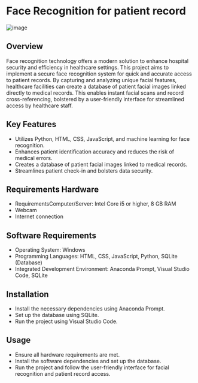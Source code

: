 # Face Recognition for patient record 
![image](https://github.com/VinodhiniD-04/Face-Recognition-for-Secure-and-Efficient-Patient-Record-Access/assets/135093669/0b815548-a5b4-48b4-a984-901e38cec630)

## Overview

Face recognition technology offers a modern solution to enhance hospital security and efficiency in healthcare settings. This project aims to implement a secure face recognition system for quick and accurate access to patient records. By capturing and analyzing unique facial features, healthcare facilities can create a database of patient facial images linked directly to medical records. This enables instant facial scans and record cross-referencing, bolstered by a user-friendly interface for streamlined access by healthcare staff.

## Key Features

* Utilizes Python, HTML, CSS, JavaScript, and machine learning for face recognition.
* Enhances patient identification accuracy and reduces the risk of medical errors.
* Creates a database of patient facial images linked to medical records.
* Streamlines patient check-in and bolsters data security.

## Requirements Hardware 
* RequirementsComputer/Server: Intel Core i5 or higher, 8 GB RAM
* Webcam
* Internet connection

## Software Requirements

* Operating System: Windows
* Programming Languages: HTML, CSS, JavaScript, Python, SQLite (Database)
* Integrated Development Environment: Anaconda Prompt, Visual Studio Code, SQLite
  
## Installation

* Install the necessary dependencies using Anaconda Prompt.
* Set up the database using SQLite.
* Run the project using Visual Studio Code.
  
## Usage

* Ensure all hardware requirements are met.
* Install the software dependencies and set up the database.
* Run the project and follow the user-friendly interface for facial recognition and patient record access.
